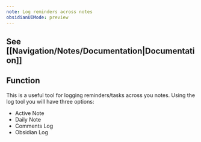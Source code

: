 ```yaml
---
note: Log reminders across notes
obsidianUIMode: preview
---
```

## See [[Navigation/Notes/Documentation|Documentation]]

## Function
This is a useful tool for logging reminders/tasks across you notes. Using the log tool you will have three options: 
- Active Note 
- Daily Note 
- Comments Log
- Obsidian Log




